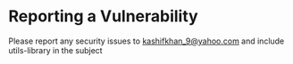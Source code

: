 # Reporting a Vulnerability
Please report any security issues to kashifkhan_9@yahoo.com and include utils-library in the subject
